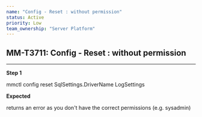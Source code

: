 ```yaml
---
name: "Config - Reset : without permission"
status: Active
priority: Low
team_ownership: "Server Platform"
---
```


## MM-T3711: Config - Reset : without permission

---

**Step 1**

mmctl config reset SqlSettings.DriverName LogSettings

**Expected**

returns an error as you don't have the correct permissions (e.g. sysadmin)
